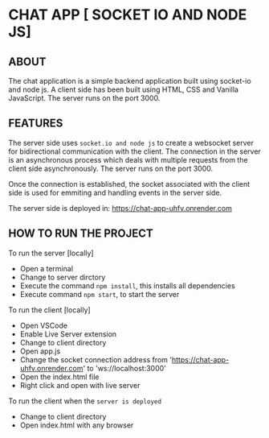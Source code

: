 # CHAT APP [ SOCKET IO AND NODE JS]

## ABOUT
The chat application is a simple backend application built using socket-io and node js. A client side has been built using HTML, CSS and Vanilla JavaScript. The server runs on the port 3000.

## FEATURES
The server side uses `socket.io and node js` to create a websocket server for bidirectional communication with the client. 
The connection in the server is an asynchronous process which deals with multiple requests from the client side asynchronously. The server runs on the port 3000.



Once the connection is established, the socket associated with the client side is used for emmiting and handling events in the server side. 

The server side is deployed in: https://chat-app-uhfv.onrender.com

## HOW TO RUN THE PROJECT 

To run the server [locally]
 - Open a terminal
 - Change to server dirctory
 - Execute the command `npm install`, this installs all dependencies
 - Execute command `npm start`, to start the server

To run the client [locally]
- Open VSCode
- Enable Live Server extension
- Change to client directory
- Open app.js
- Change the socket connection address from 'https://chat-app-uhfv.onrender.com' to 'ws://localhost:3000'
- Open the index.html file
- Right click and open with live server


To run the client when the `server is deployed`

- Change to client directory 
- Open index.html with any browser
